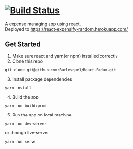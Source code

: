 # [![Build Status](https://www.travis-ci.org/Burlesque1/Expense-Management.svg?branch=master)](https://www.travis-ci.org/Burlesque1/Expense-Management)
A expense managing app using react. </br>
Deployed to https://react-expensify-random.herokuapp.com/

## Get Started
1. Make sure react and yarn(or npm) installed correctly
2. Clone this repo
```
git clone git@github.com:Burlesque1/React-Redux.git
```
3. Install package dependencies
```
yarn install
```
4. Build the app
```
yarn run build:prod
```
5. Run the app on local machine
```
yarn run dev-server
```
or through live-server
```
yarn run serve
```
